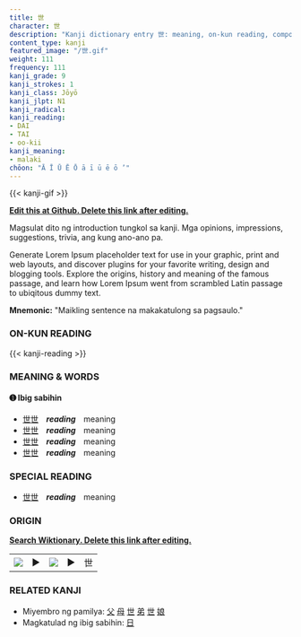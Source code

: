 ```yaml
---
title: 世
character: 世
description: "Kanji dictionary entry 世: meaning, on-kun reading, compounds, origin, related kanji"
content_type: kanji
featured_image: "/世.gif"
weight: 111
frequency: 111
kanji_grade: 9
kanji_strokes: 1
kanji_class: Jōyō
kanji_jlpt: N1
kanji_radical: 
kanji_reading: 
- DAI
- TAI
- oo-kii
kanji_meaning:
- malaki
chōon: "Ā Ī Ū Ē Ō ā ī ū ē ō ’"
---
```

[//]: # (Don't edit the line below. Kanji animated GIF code is automatically generated.)
{{< kanji-gif >}}

[//]: # (Edit below this line.)

**[Edit this at Github. Delete this link after editing.](https://github.com/tim0g/tim/tree/main/content/kanji/世/index.md)**

Magsulat dito ng introduction tungkol sa kanji. Mga opinions, impressions, suggestions, trivia, ang kung ano-ano pa.

Generate Lorem Ipsum placeholder text for use in your graphic, print and web layouts, and discover plugins for your favorite writing, design and blogging tools. Explore the origins, history and meaning of the famous passage, and learn how Lorem Ipsum went from scrambled Latin passage to ubiqitous dummy text.
 
**Mnemonic:** "Maikling sentence na makakatulong sa pagsaulo."

### ON-KUN READING

[//]: # (Don't edit the line below. ON-KUN READING code is automatically generated.)
{{< kanji-reading >}}

### MEANING & WORDS

#### ➊ **Ibig sabihin**
  - [世](../世)[世](../世)　***reading***　meaning
  - [世](../世)[世](../世)　***reading***　meaning
  - [世](../世)[世](../世)　***reading***　meaning
  - [世](../世)[世](../世)　***reading***　meaning

### SPECIAL READING
  - [世](../世)[世](../世)　***reading***　meaning

### ORIGIN

**[Search Wiktionary. Delete this link after editing.](https://wiktionary.org/wiki/世)**
<table class="kanji-table"><tr><td>
<img src="60px-世-bronze.svg.png">
</td><td>▶</td><td>
<img src="60px-世-oracle.svg.png">
</td><td>▶</td>
<td class="kanji-origin">世</td>
</tr></table>

### RELATED KANJI
- Miyembro ng pamilya: [父](../父) [母](../母) [世](../世) [弟](../弟) [世](../世) [娘](../娘)
- Magkatulad ng ibig sabihin: [日](../日)
